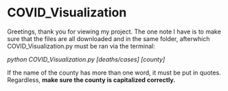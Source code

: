 # COVID_Visualization

Greetings, thank you for viewing my project. The one note I have is to make sure that the files are all downloaded and in the same folder, afterwhich COVID_Visualization.py must be ran via the terminal:

_python COVID_Visualization.py [deaths/cases] [county]_

If the name of the county has more than one word, it must be put in quotes. Regardless, **make sure the county is capitalized correctly.**
